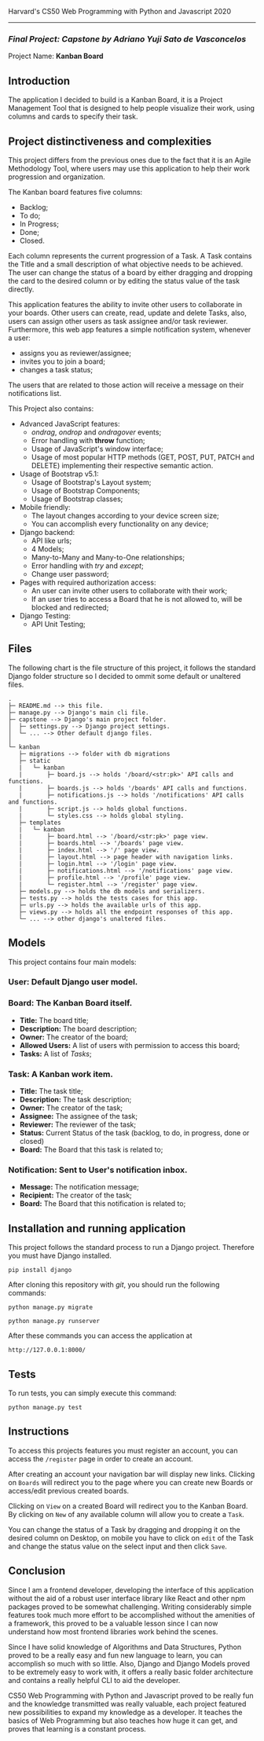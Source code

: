 Harvard's CS50 Web Programming with Python and Javascript 2020

---

### **_Final Project: Capstone by Adriano Yuji Sato de Vasconcelos_**

Project Name: **Kanban Board**

## **Introduction**

The application I decided to build is a Kanban Board, it is a Project Management Tool that is designed to help people visualize their work, using columns and cards to specify their task.

## **Project distinctiveness and complexities**

This project differs from the previous ones due to the fact that it is an Agile Methodology Tool, where users may use this application to help their work progression and organization.

The Kanban board features five columns:

- Backlog;
- To do;
- In Progress;
- Done;
- Closed.

Each column represents the current progression of a Task. A Task contains the Title and a small description of what objective needs to be achieved. The user can change the status of a board by either dragging and dropping the card to the desired column or by editing the status value of the task directly.

This application features the ability to invite other users to collaborate in your boards. Other users can create, read, update and delete Tasks, also, users can assign other users as task assignee and/or task reviewer. Furthermore, this web app features a simple notification system, whenever a user:

- assigns you as reviewer/assignee;
- invites you to join a board;
- changes a task status;

The users that are related to those action will receive a message on their notifications list.

This Project also contains:

- Advanced JavaScript features:
  - _ondrag_, _ondrop_ and _ondragover_ events;
  - Error handling with **throw** function;
  - Usage of JavaScript's window interface;
  - Usage of most popular HTTP methods (GET, POST, PUT, PATCH and DELETE) implementing their respective semantic action.
- Usage of Bootstrap v5.1:
  - Usage of Bootstrap's Layout system;
  - Usage of Bootstrap Components;
  - Usage of Bootstrap classes;
- Mobile friendly:
  - The layout changes according to your device screen size;
  - You can accomplish every functionality on any device;
- Django backend:
  - API like urls;
  - 4 Models;
  - Many-to-Many and Many-to-One relationships;
  - Error handling with _try_ and _except_;
  - Change user password;
- Pages with required authorization access:
  - An user can invite other users to collaborate with their work;
  - If an user tries to access a Board that he is not allowed to, will be blocked and redirected;
- Django Testing:
  - API Unit Testing;

## **Files**

The following chart is the file structure of this project, it follows the standard Django folder structure so I decided to ommit some default or unaltered files.

```
.
├─ README.md --> this file.
├─ manage.py --> Django's main cli file.
├─ capstone --> Django's main project folder.
│  ├─ settings.py --> Django project settings.
│  └─ ... --> Other default django files.
│
└─ kanban
   ├─ migrations --> folder with db migrations
   ├─ static
   |   └─ kanban
   |       ├─ board.js --> holds '/board/<str:pk>' API calls and functions.
   |       ├─ boards.js --> holds '/boards' API calls and functions.
   |       ├─ notifications.js --> holds '/notifications' API calls and functions.
   |       ├─ script.js --> holds global functions.
   |       └─ styles.css --> holds global styling.
   ├─ templates
   |   └─ kanban
   |       ├─ board.html --> '/board/<str:pk>' page view.
   |       ├─ boards.html --> '/boards' page view.
   |       ├─ index.html --> '/' page view.
   |       ├─ layout.html --> page header with navigation links.
   |       ├─ login.html --> '/login' page view.
   |       ├─ notifications.html --> '/notifications' page view.
   |       ├─ profile.html --> '/profile' page view.
   |       └─ register.html --> '/register' page view.
   ├─ models.py --> holds the db models and serializers.
   ├─ tests.py --> holds the tests cases for this app.
   ├─ urls.py --> holds the available urls of this app.
   ├─ views.py --> holds all the endpoint responses of this app.
   └─ ... --> other django's unaltered files.
```

## **Models**

This project contains four main models:

### **User**: Default Django user model.

### **Board**: The Kanban Board itself.

- **Title:** The board title;
- **Description:** The board description;
- **Owner:** The creator of the board;
- **Allowed Users:** A list of users with permission to access this board;
- **Tasks:** A list of _Tasks_;

### **Task**: A Kanban work item.

- **Title:** The task title;
- **Description:** The task description;
- **Owner:** The creator of the task;
- **Assignee:** The assignee of the task;
- **Reviewer:** The reviewer of the task;
- **Status:** Current Status of the task (backlog, to do, in progress, done or closed)
- **Board:** The Board that this task is related to;

### **Notification**: Sent to User's notification inbox.

- **Message:** The notification message;
- **Recipient:** The creator of the task;
- **Board:** The Board that this notification is related to;

## **Installation and running application**

This project follows the standard process to run a Django project. Therefore you must have Django installed.

```
pip install django
```

After cloning this repository with _git_, you should run the following commands:

```
python manage.py migrate

python manage.py runserver
```

After these commands you can access the application at

```
http://127.0.0.1:8000/
```

## **Tests**

To run tests, you can simply execute this command:

```
python manage.py test
```

## **Instructions**

To access this projects features you must register an account, you can access the `/register` page in order to create an account.

After creating an account your navigation bar will display new links. Clicking on `Boards` will redirect you to the page where you can create new Boards or access/edit previous created boards.

Clicking on `View` on a created Board will redirect you to the Kanban Board. By clicking on `New` of any available column will allow you to create a `Task`.

You can change the status of a Task by dragging and dropping it on the desired column on Desktop, on mobile you have to click on `edit` of the Task and change the status value on the select input and then click `Save`.

## **Conclusion**

Since I am a frontend developer, developing the interface of this application without the aid of a robust user interface library like React and other npm packages proved to be somewhat challenging. Writing considerably simple features took much more effort to be accomplished without the amenities of a framework, this proved to be a valuable lesson since I can now understand how most frontend libraries work behind the scenes.

Since I have solid knowledge of Algorithms and Data Structures, Python proved to be a really easy and fun new language to learn, you can accomplish so much with so little. Also, Django and Django Models proved to be extremely easy to work with, it offers a really basic folder architecture and contains a really helpful CLI to aid the developer.

CS50 Web Programming with Python and Javascript proved to be really fun and the knowledge transmitted was really valuable, each project featured new possibilities to expand my knowledge as a developer. It teaches the basics of Web Programming but also teaches how huge it can get, and proves that learning is a constant process.
